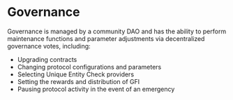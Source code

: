 # Governance

Governance is managed by a community DAO and has the ability to perform maintenance functions and parameter adjustments via decentralized governance votes, including:

* Upgrading contracts
* Changing protocol configurations and parameters
* Selecting Unique Entity Check providers
* Setting the rewards and distribution of GFI
* Pausing protocol activity in the event of an emergency

